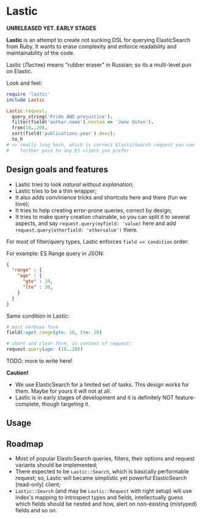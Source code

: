 # Lastic

**UNRELEASED YET. EARLY STAGES**

**Lastic** is an attempt to create not sucking DSL for querying
ElasticSearch from Ruby. It wants to erase complexity and enforce
readability and maintainability of the code.

Lastic (Ластик) means "rubber eraser" in Russian; so its a multi-level
pun on Elastic.

Look and feel:

```ruby
require 'lastic'
include Lastic

Lastic.request.
  query_string('Pride AND prejustice').
  filter(field('author.name').nested => 'Jane Osten').
  from(10..20).
  sort(field('publications.year').desc).
  to_h
# => really long hash, which is correct ElasticSearch request you can
#    further pass to any ES client you prefer
```

## Design goals and features

* Lastic tries to look _natural without explanation_;
* Lastic tries to be a thin wrapper;
* It also adds convinience tricks and shortcuts here and there (fun we love);
* It tries to help creating error-prone queries, correct by design;
* It tries to make query creation chainable, so you can split it to several
  aspects, and say `request.query(myfield: 'value)` here and add
  `request.query(otherfield: 'othervalue')` there.

For most of filter/query types, Lastic enforces `field => condition` order:

For example: ES Range query in JSON:

```json
{
  "range" : {
    "age" : {
      "gte" : 10,
      "lte" : 20,
    }
  }
}
```

Same condition in Lastic:

```ruby
# most verbose form
field(:age).range(gte: 10, lte: 20)

# short and clean form, in context of request:
request.query(age: (10..20))
```

TODO: more to write here!

**Caution!**
* We use ElasticSearch for a limited set of tasks. This design works for
  them. Maybe for yours it will not at all.
* Lastic is in early stages of development and it is definitely NOT feature-
  complete, though targeting it.

## Usage

## Roadmap

* Most of popular ElasticSearch queries, filters, their options and request
  variants should be implemented;
* There expected to be `Lastic::Search`, which is basically performable
  request; so, Lastic will became simplistic yet powerful ElasticSearch
  (read-only) client;
* `Lastic::Search` (and may be `Lastic::Request` with right setup) will use
  index's mapping to introspect types and fields, intellectually guess
  which fields should be nested and how, alert on non-existing (mistyped)
  fields and so on.
